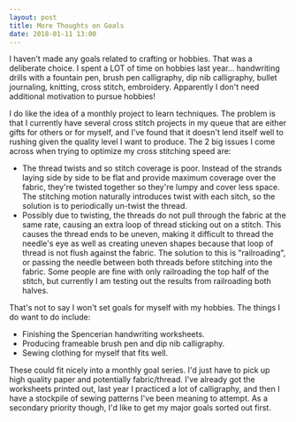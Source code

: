 ```yaml
---
layout: post
title: More Thoughts on Goals
date: 2018-01-11 13:00
---
```


I haven't made any goals related to crafting or hobbies.  That was a deliberate choice.  I spent a LOT of time on hobbies last year... handwriting drills with a fountain pen, brush pen calligraphy, dip nib calligraphy, bullet journaling, knitting, cross stitch, embroidery.  Apparently I don't need additional motivation to pursue hobbies!

I do like the idea of a monthly project to learn techniques.  The problem is that I currently have several cross stitch projects in my queue that are either gifts for others or for myself, and I've found that it doesn't lend itself well to rushing given the quality level I want to produce.  The 2 big issues I come across when trying to optimize my cross stitching speed are:

* The thread twists and so stitch coverage is poor.  Instead of the strands laying side by side to be flat and provide maximum coverage over the fabric, they're twisted together so they're lumpy and cover less space.  The stitching motion naturally introduces twist with each sitch, so the solution is to periodically un-twist the thread.
* Possibly due to twisting, the threads do not pull through the fabric at the same rate, causing an extra loop of thread sticking out on a stitch.  This causes the thread ends to be uneven, making it difficult to thread the needle's eye as well as creating uneven shapes because that loop of thread is not flush against the fabric.  The solution to this is "railroading", or passing the needle between both threads before stitching into the fabric.  Some people are fine with only railroading the top half of the stitch, but currently I am testing out the results from railroading both halves.

That's not to say I won't set goals for myself with my hobbies.  The things I do want to do include:

* Finishing the Spencerian handwriting worksheets.
* Producing frameable brush pen and dip nib calligraphy.
* Sewing clothing for myself that fits well.

These could fit nicely into a monthly goal series.  I'd just have to pick up high quality paper and potentially fabric/thread.  I've already got the worksheets printed out, last year I practiced a lot of calligraphy, and then I have a stockpile of sewing patterns I've been meaning to attempt.  As a secondary priority though, I'd like to get my major goals sorted out first.
